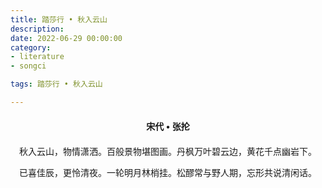 ```yaml
---
title: 踏莎行 • 秋入云山
description:
date: 2022-06-29 00:00:00
category:
- literature
- songci

tags: 踏莎行 • 秋入云山

---
```


<div id="poem-author">
    宋代 • 张抡
</div>
<div id="poem-body">
<p class="poem-paragraph">秋入云山，物情潇洒。百般景物堪图画。丹枫万叶碧云边，黄花千点幽岩下。</p>
<p class="poem-paragraph">已喜佳辰，更怜清夜。一轮明月林梢挂。松醪常与野人期，忘形共说清闲话。</p>

</div>

<style>

#poem-author {
    width: 100%;
    text-align: center;
    margin: 20px 0;
    font-weight: bold;
}
#poem-body {
    width: 100%;
    text-align: center;
}
.poem-paragraph {
    font-family: "仿宋"
}

</style>